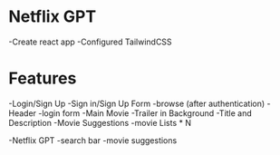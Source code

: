 # Netflix GPT

-Create react app
-Configured TailwindCSS

# Features

-Login/Sign Up
-Sign in/Sign Up Form
-browse (after authentication)
-Header
-login form
-Main Movie
-Trailer in Background
-Title and Description
-Movie Suggestions
-movie Lists \* N

-Netflix GPT
-search bar
-movie suggestions
